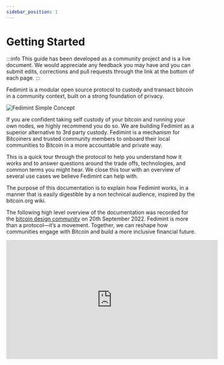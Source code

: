 ```yaml
---
sidebar_position: 1
---
```


# Getting Started

:::info
This guide has been developed as a community project and is a live document. We would appreciate any feedback you may have and you can submit edits, corrections and pull requests through the link at the bottom of each page.
:::

Fedimint is a modular open source protocol to custody and transact bitcoin in a community context, built on a strong foundation of privacy.

<div style={{textAlign: 'center'}}>

![Fedimint Simple Concept](/img/raw-figures/fm-simple-concept-excalidraw.png)

</div>

If you are confident taking self custody of your bitcoin and running your own nodes, we highly recommend you do so. We are building Fedimint as a superior alternative to 3rd party custody. Fedimint is a mechanism for Bitcoiners and trusted community members to onboard their local communities to Bitcoin in a more accountable and private way.

This is a quick tour through the protocol to help you understand how it works and to answer questions around the trade offs, technologies, and common terms you might hear. We close this tour with an overview of several use cases we believe Fedimint can help with.

The purpose of this documentation is to explain how Fedimint works, in a manner that is easily digestible by a non technical audience, inspired by the bitcoin.org wiki.

The following high level overview of the documentation was recorded for the [bitcoin design community](https://bitcoin.design) on 20th September 2022.
Fedimint is more than a protocol—it’s a movement. Together, we can reshape how communities engage with Bitcoin and build a more inclusive financial future.

<div style={{textAlign: 'center'}}>

<iframe width="560" height="315" src="https://www.youtube-nocookie.com/embed/G4iclApJL0c?start=42" title="YouTube video player" frameborder="0" allow="accelerometer; autoplay; clipboard-write; encrypted-media; gyroscope; picture-in-picture" allowfullscreen></iframe>

</div>
